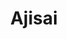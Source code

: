 ---
layout: place
title: "Ajisai"
permalink: /north-carolina/raleigh/ajisai.html
stateAbbr: NC
stateName: North Carolina
cityName: Raleigh
place_id: ChIJVdwS3Ir1rIkRG8WjkAkvYN8
photos:
  - name: >-
      places/ChIJVdwS3Ir1rIkRG8WjkAkvYN8/photos/AeeoHcIFvUtiRxXPUMKMGEHGKDWK3gBpfV0B8huRuk8pcGKgGDHDgQZpE9t6cp2TBvg5kkJrPGFeFGkTJWIf9kc75NPc4Oi_cQEhW9j3xT3Uw4L9rmxZnV0iQgGe6xFfQI6IJKKd8L6Le0pjleLy5kQc69EPIFovCF9k07cm5KjFHDnlBaEEeFkgXLD9ascMhLVrV9wBKHJJamXScHI9zXOr4UHKu4Q5o6NC2o-4_nfD4O_gVjowRytgzs-CjWmO94xhXIuPpj8FxoczR06BQQSb5NR4nIR0XA_BfWYG7JiibQJc0w
    widthPx: 1702
    heightPx: 1276
    authorAttributions:
      - displayName: Ajisai
        uri: https://maps.google.com/maps/contrib/113026241296837470110
        photoUri: >-
          https://lh3.googleusercontent.com/a/ACg8ocL4A5iJz3wyV5AsA1PyRtLUoYJRLGY3P9hzi4jC6hvejQFbSQ=s100-p-k-no-mo
    flagContentUri: >-
      https://www.google.com/local/imagery/report/?cb_client=maps_api_places.places_api&image_key=!1e10!2sAF1QipN1CSBo93lvV3LzHE6ebV-kJwANYW8NurxVwL-1&hl=en-US
    googleMapsUri: >-
      https://www.google.com/maps/place//data=!3m4!1e2!3m2!1sAF1QipN1CSBo93lvV3LzHE6ebV-kJwANYW8NurxVwL-1!2e10!4m2!3m1!1s0x89acf58adc12dc55:0xdf602f0990a3c51b
  - name: >-
      places/ChIJVdwS3Ir1rIkRG8WjkAkvYN8/photos/AeeoHcJ5DRJqY6H077YBo04HF2o-K0twfN21knsX4Xt67Ntoy4eyjXR7T0fsOE2_2zzaIVEaDxgTKZLfLX_MC0Ofc4p-NikzLLLS2jwkZ_bPg8TwCf7EyFlyReKIInnlH9Pi7cdCaOfSvlcl01O6FL2zVmvARXGGZ3pudlIXYLT5EYAeUKo8H7KAivd95f27AurQQDkxzrlUvTs5Eqh7z832ZZ2gVdqQudeyZpaIlMxmnBY1dlCSFD3sXaWlfw4QERJjgx4peDFlDvABHAKiOC_VILf9_tQUxb_XPcqYkGAQ3sZpNA
    widthPx: 2669
    heightPx: 2002
    authorAttributions:
      - displayName: Ajisai
        uri: https://maps.google.com/maps/contrib/113026241296837470110
        photoUri: >-
          https://lh3.googleusercontent.com/a/ACg8ocL4A5iJz3wyV5AsA1PyRtLUoYJRLGY3P9hzi4jC6hvejQFbSQ=s100-p-k-no-mo
    flagContentUri: >-
      https://www.google.com/local/imagery/report/?cb_client=maps_api_places.places_api&image_key=!1e10!2sAF1QipNEsQ14teJy-PFi8LOgEWpWD9ZSJCjUHLp6op9G&hl=en-US
    googleMapsUri: >-
      https://www.google.com/maps/place//data=!3m4!1e2!3m2!1sAF1QipNEsQ14teJy-PFi8LOgEWpWD9ZSJCjUHLp6op9G!2e10!4m2!3m1!1s0x89acf58adc12dc55:0xdf602f0990a3c51b
  - name: >-
      places/ChIJVdwS3Ir1rIkRG8WjkAkvYN8/photos/AeeoHcJEgGjDpJFTwJq7lpN-ds_hphQHDpCDIeGO07yQRaDe-LZ2sdiM2PSEDQr7S4fxhjsGYi--2PEB8NzRjt_hRUmEUc2AJKz51Fudh9fG5AkBUqHV3HMIneFJti6jOBNvg8OFSYSa5TF_8NQ72hwKKIgH30wsErsFxM8mddfVozWg9Ubhxn7aIbDWKXOGmHPJi78QLIjdo-KcWelSoAB6w3ehai0epZbaFRToCuiGZqqIWylx-xbB6XWoLt00mY_2ly4y5Pdc1D8cR4mlGa5JOCaIH02_7HVkX_c8YgAr2_dyDQ
    widthPx: 1280
    heightPx: 1707
    authorAttributions:
      - displayName: Ajisai
        uri: https://maps.google.com/maps/contrib/113026241296837470110
        photoUri: >-
          https://lh3.googleusercontent.com/a/ACg8ocL4A5iJz3wyV5AsA1PyRtLUoYJRLGY3P9hzi4jC6hvejQFbSQ=s100-p-k-no-mo
    flagContentUri: >-
      https://www.google.com/local/imagery/report/?cb_client=maps_api_places.places_api&image_key=!1e10!2sAF1QipNEg8r6zibqJyDr6JO4-90YBmkT-YAfYMjy4rvh&hl=en-US
    googleMapsUri: >-
      https://www.google.com/maps/place//data=!3m4!1e2!3m2!1sAF1QipNEg8r6zibqJyDr6JO4-90YBmkT-YAfYMjy4rvh!2e10!4m2!3m1!1s0x89acf58adc12dc55:0xdf602f0990a3c51b
  - name: >-
      places/ChIJVdwS3Ir1rIkRG8WjkAkvYN8/photos/AeeoHcJaDihvsUelmugUkMWXckMEgbHAHSOb4R1ougWicGjHqS9JPJXzDtN6inKXN2YdAltjyFY1YxUX984GY60g4gWwOyM4Vz_yIQMduA-ZEtPxvSOYB4OfprXiOUR_RIV5Ek_f-PhtgQ9GSepsvzeBuc9CweaSAYAw-9KyxYRofU3o54Z3Za-a6t4H4yI9wBaY8x6RHUB0KDkrhSfpzv4LaCe8-uCOBjdTY6S2ysGJIZ0AXV_UZgAj-V-wNprtT1m5CKqZS98iwacjEEOp66E7k7y4axQUqGn7bo-N2eDFOVK2sQ
    widthPx: 4032
    heightPx: 3024
    authorAttributions:
      - displayName: Ajisai
        uri: https://maps.google.com/maps/contrib/113026241296837470110
        photoUri: >-
          https://lh3.googleusercontent.com/a/ACg8ocL4A5iJz3wyV5AsA1PyRtLUoYJRLGY3P9hzi4jC6hvejQFbSQ=s100-p-k-no-mo
    flagContentUri: >-
      https://www.google.com/local/imagery/report/?cb_client=maps_api_places.places_api&image_key=!1e10!2sAF1QipPWNv_FGIKhyOIe-n9Zf6gRBVWD-G7okz87eqtT&hl=en-US
    googleMapsUri: >-
      https://www.google.com/maps/place//data=!3m4!1e2!3m2!1sAF1QipPWNv_FGIKhyOIe-n9Zf6gRBVWD-G7okz87eqtT!2e10!4m2!3m1!1s0x89acf58adc12dc55:0xdf602f0990a3c51b
  - name: >-
      places/ChIJVdwS3Ir1rIkRG8WjkAkvYN8/photos/AeeoHcK7-t6GmhohoqaeEizSnXGOzrIm42VZBPuCVKxOIMDktXIAW-xSDym2x7LBY61mf8EjXFew3ap_PG9lG0WI1ymVqERJwK8QNecjjewPWaDsTRCzR5P8dpvqzH7FnZ1ciCXqjTY8AOtkdiUlg40qO_LgIVNPyqQWQiAEkAk172rvURl2KVEO-bdKkcdARRR1nvgo4sDDzISRtsB_iZhWGCETHTHeIbamos0EK-WQynwy-qHKZRM_WGvB4boezcg-a6plrxLIBwDjPxHCj5ijGhoH66p_J1rxfnUrtxXt-BUhlQ
    widthPx: 4800
    heightPx: 3600
    authorAttributions:
      - displayName: Ajisai
        uri: https://maps.google.com/maps/contrib/113026241296837470110
        photoUri: >-
          https://lh3.googleusercontent.com/a/ACg8ocL4A5iJz3wyV5AsA1PyRtLUoYJRLGY3P9hzi4jC6hvejQFbSQ=s100-p-k-no-mo
    flagContentUri: >-
      https://www.google.com/local/imagery/report/?cb_client=maps_api_places.places_api&image_key=!1e10!2sAF1QipNYatE_dS1PBvmdOFDJeQjqXAvZmle61MktGgjA&hl=en-US
    googleMapsUri: >-
      https://www.google.com/maps/place//data=!3m4!1e2!3m2!1sAF1QipNYatE_dS1PBvmdOFDJeQjqXAvZmle61MktGgjA!2e10!4m2!3m1!1s0x89acf58adc12dc55:0xdf602f0990a3c51b
  - name: >-
      places/ChIJVdwS3Ir1rIkRG8WjkAkvYN8/photos/AeeoHcJZJjD-1VZknLZB_VSG1t8b7BHzYo-KpnyBGwZR47AjpszrlKOl9XJ-fWvlutCWaSa8Nl4uAB8daD_DGy4pD2JDQ_7F0DkHST0ACGkW4-ArmL2tYKOutuodyYnHgqmBT1K_KPzk7fwRbgCFj7dfgjUbCq9gp3g7xDU6-W8Lof9tSi78myQem7x_DxRpyfZMzpI6oMBAgHBqPU_FbsOnGe48cn-2V1AFJjQegUZf8N2mp-NcwajeIl7lU4OU9upSlW_l5PzQg6WBK-bOJWnJV8yiewTAJkjkistdKPSogem_fA
    widthPx: 1702
    heightPx: 1276
    authorAttributions:
      - displayName: Ajisai
        uri: https://maps.google.com/maps/contrib/113026241296837470110
        photoUri: >-
          https://lh3.googleusercontent.com/a/ACg8ocL4A5iJz3wyV5AsA1PyRtLUoYJRLGY3P9hzi4jC6hvejQFbSQ=s100-p-k-no-mo
    flagContentUri: >-
      https://www.google.com/local/imagery/report/?cb_client=maps_api_places.places_api&image_key=!1e10!2sAF1QipO_EuG4oXG_204f_kQcj_MVSMEgx62RfIwvWRms&hl=en-US
    googleMapsUri: >-
      https://www.google.com/maps/place//data=!3m4!1e2!3m2!1sAF1QipO_EuG4oXG_204f_kQcj_MVSMEgx62RfIwvWRms!2e10!4m2!3m1!1s0x89acf58adc12dc55:0xdf602f0990a3c51b
  - name: >-
      places/ChIJVdwS3Ir1rIkRG8WjkAkvYN8/photos/AeeoHcJCd1r6GyD__hPQlhLLf-LEFKSoFxnjlSX4iE0vD40WI07ts7F8g7VshjVf4G5hIIjmYnmhu9gwcWHcxFWYWmkXHwLmuqs3FY2esA-STTu-f9hB4IaPWtap3k4-C7THJhnC84TjBa7n5Wyl-ZTq5KJzRo7p6h1ysAtT9e-UQCiCFj2IkW4ORFKrm1SFm9ccRZ2YHF3XqKn7iOSXFSYvKQtx0KmDVPo364cI0zOiqNu_-yTiPrj3p0zczkqQps9ugldHr4t5PgzTVlqjtWr03PVZPqU6k62pZANMPXeEA_VNidxp8-FkjQSWydYpxjg3kCHRVk-e9Oo0GpyPTqvKaLQjBWkhqf7oip4Qjq69LHdHDB1T6ep-3eH9Scyyg4mASE7q1twauAQ9Oc8morpbhgejnUJlO5rn3XJm8W2bpJ78VA
    widthPx: 4032
    heightPx: 3024
    authorAttributions:
      - displayName: Buta-san
        uri: https://maps.google.com/maps/contrib/115659077298733412089
        photoUri: >-
          https://lh3.googleusercontent.com/a-/ALV-UjVqdqKIIaxDJJoJqehhHcpI69P4vq8agdzegh_DriA3ZRdWHM4=s100-p-k-no-mo
    flagContentUri: >-
      https://www.google.com/local/imagery/report/?cb_client=maps_api_places.places_api&image_key=!1e10!2sCIHM0ogKEICAgIDr8-SuNQ&hl=en-US
    googleMapsUri: >-
      https://www.google.com/maps/place//data=!3m4!1e2!3m2!1sCIHM0ogKEICAgIDr8-SuNQ!2e10!4m2!3m1!1s0x89acf58adc12dc55:0xdf602f0990a3c51b
  - name: >-
      places/ChIJVdwS3Ir1rIkRG8WjkAkvYN8/photos/AeeoHcLEUTfCja-pKvH0It6dbtVY25auJQTXkHYuEWCGwmRkbU87qxNVRUwy58xcb_aL4KNcPKX-Zhk1v7_TNGuh8oJpNBixZA-cPtz363e8D1z3nIKjY2OXRf_wgLDNd9ZCBU7Glo1VrU-tO8z5e44GNuq6UTBQZRv9msLxEtyoeXBmIwIpHLoX_70RpFN8oXzTJ59KKXFYuHwgwCypNvEj87YzSHj1CFhW2uEATOQtgU5RAspqPmzCC0spjBBJKpAjv5Hwvgpb_zJp5XPPebSR79_3u7fd7hNbrgV_uI9RRuLHUw
    widthPx: 4032
    heightPx: 3024
    authorAttributions:
      - displayName: Ajisai
        uri: https://maps.google.com/maps/contrib/113026241296837470110
        photoUri: >-
          https://lh3.googleusercontent.com/a/ACg8ocL4A5iJz3wyV5AsA1PyRtLUoYJRLGY3P9hzi4jC6hvejQFbSQ=s100-p-k-no-mo
    flagContentUri: >-
      https://www.google.com/local/imagery/report/?cb_client=maps_api_places.places_api&image_key=!1e10!2sAF1QipM3LRvFvaTObEbMPalEAGurLjlnfXBo6jqHoNLM&hl=en-US
    googleMapsUri: >-
      https://www.google.com/maps/place//data=!3m4!1e2!3m2!1sAF1QipM3LRvFvaTObEbMPalEAGurLjlnfXBo6jqHoNLM!2e10!4m2!3m1!1s0x89acf58adc12dc55:0xdf602f0990a3c51b
  - name: >-
      places/ChIJVdwS3Ir1rIkRG8WjkAkvYN8/photos/AeeoHcI_3YgcF-s-QKgw7SMAc7DfTqKArojSerB43Y2lv0EEhL7Cf_o8Pe0AwULdvJikiHjk4kVJn0Kp4fOWeBcRuzHkPxXpFOap5L4AWJUhB0jRvWLSAhxZQYIzTVbHPQDge2RgzqJ59hJnp3g0zCXd2zrqygp97k7H4ST1YaWoEd6blYgtY1WTyapeCvKWztEw-B1GT4wW-uGArhhXVRGU5kE0iKHk2jeu5E9bCeYQYTbo8VAzHIVWaa_5fr9IVEPTSWhBJa_zSMj9ne-tBAF2WkTUiL-tL1s_JOpj1dSCNAjoXA
    widthPx: 4032
    heightPx: 3024
    authorAttributions:
      - displayName: Ajisai
        uri: https://maps.google.com/maps/contrib/113026241296837470110
        photoUri: >-
          https://lh3.googleusercontent.com/a/ACg8ocL4A5iJz3wyV5AsA1PyRtLUoYJRLGY3P9hzi4jC6hvejQFbSQ=s100-p-k-no-mo
    flagContentUri: >-
      https://www.google.com/local/imagery/report/?cb_client=maps_api_places.places_api&image_key=!1e10!2sAF1QipM6hunkffTiEoJyE9FO6aygUXMSEO7ObAfpvshY&hl=en-US
    googleMapsUri: >-
      https://www.google.com/maps/place//data=!3m4!1e2!3m2!1sAF1QipM6hunkffTiEoJyE9FO6aygUXMSEO7ObAfpvshY!2e10!4m2!3m1!1s0x89acf58adc12dc55:0xdf602f0990a3c51b
  - name: >-
      places/ChIJVdwS3Ir1rIkRG8WjkAkvYN8/photos/AeeoHcITHDBEEGI73kDj7DIx45OPPsLsRsKksgINt_qCXW1ePEVB3NQWg-t30uBNlNOWV_0Cl_9sqnRY758CtcRJibTkqxVBB3_Anwbr5CRna-cJGx26gh-UD01wry6V_kGgSS4SXeeJ8P5N6o1AXQDaLRY8TL6UdTPk6jqruH8e64sO58cfA3KOGKaousMXQUMgNASDwPFtbMpDifAiB9UXQQcHJVZ7KiChyJoozC5AY1I072kRRs78J7NjAq1-a4_LFN9LN-qSrnz-5qGs5E7PHbS6gOXwNhTulYJNIxUf9yHNpQ
    widthPx: 4032
    heightPx: 3024
    authorAttributions:
      - displayName: Ajisai
        uri: https://maps.google.com/maps/contrib/113026241296837470110
        photoUri: >-
          https://lh3.googleusercontent.com/a/ACg8ocL4A5iJz3wyV5AsA1PyRtLUoYJRLGY3P9hzi4jC6hvejQFbSQ=s100-p-k-no-mo
    flagContentUri: >-
      https://www.google.com/local/imagery/report/?cb_client=maps_api_places.places_api&image_key=!1e10!2sAF1QipNKZZsX3qVlIBIXeApWEWQNpawnDuHUMf2dzpI8&hl=en-US
    googleMapsUri: >-
      https://www.google.com/maps/place//data=!3m4!1e2!3m2!1sAF1QipNKZZsX3qVlIBIXeApWEWQNpawnDuHUMf2dzpI8!2e10!4m2!3m1!1s0x89acf58adc12dc55:0xdf602f0990a3c51b
address: 427 Woodburn Rd, Raleigh, NC 27605, USA
street: 427 Woodburn Rd
city: Raleigh
state: NC
zip: '27605'
country: USA
neighborhood: null
latitude: '35.790113'
longitude: '-78.659672'
accessibility_options:
  wheelchairAccessibleParking: true
  wheelchairAccessibleEntrance: true
  wheelchairAccessibleRestroom: true
  wheelchairAccessibleSeating: true
business_status: OPERATIONAL
name: Ajisai
google_maps_links:
  directionsUri: >-
    https://www.google.com/maps/dir//''/data=!4m7!4m6!1m1!4e2!1m2!1m1!1s0x89acf58adc12dc55:0xdf602f0990a3c51b!3e0
  placeUri: https://maps.google.com/?cid=16095916786350015771
  writeAReviewUri: >-
    https://www.google.com/maps/place//data=!4m3!3m2!1s0x89acf58adc12dc55:0xdf602f0990a3c51b!12e1
  reviewsUri: >-
    https://www.google.com/maps/place//data=!4m4!3m3!1s0x89acf58adc12dc55:0xdf602f0990a3c51b!9m1!1b1
  photosUri: >-
    https://www.google.com/maps/place//data=!4m3!3m2!1s0x89acf58adc12dc55:0xdf602f0990a3c51b!10e5
primary_type: Japanese Restaurant
opening_hours:
  regular: null
  current: null
secondary_opening_hours:
  regular:
    weekdayDescriptions: null
    type: null
  current:
    weekdayDescriptions: null
    type: null
phone: (919) 831-9907
price_level: PRICE_LEVEL_MODERATE
price_range: $20 &ndash; $30
rating: '4.4'
rating_count: 902
website: http://www.ajisai3.com/
description: >-
  Modern restaurant featuring a variety of sushi rolls & other Japanese dishes
  in a moody atmosphere.
reviews:
  - name: >-
      places/ChIJVdwS3Ir1rIkRG8WjkAkvYN8/reviews/ChdDSUhNMG9nS0VJQ0FnTURRenRhcWdnRRAB
    relativePublishTimeDescription: a month ago
    rating: 5
    text:
      text: >-
        I love this spot! Best sushi I ever had in my whole life. I'm 40. I love
        sushi. This place nails it in every way. The quality of the sushi,
        excellent. The atmosphere is cute, hip, modern, peaceful, fun...all at
        the same time. The prices are fair for the quality and experience. They
        had my favorite plum wine that wasn't on the menu. The presentation,
        perfect. The staff, professional and I would even say that they seem
        more classically trained in fine dining etiquette type service than your
        basic casual restaurant staff generally. Very nice. The waiter we had
        let us know he would come back to take our order once we closed the menu
        so there would be no pressure.

        It wasn't too busy but it wasn't empty. On a Sunday evening at dinner
        time. I was really pleased with the big selection. I was impressed with
        everything about it. We will be back, several times a year. This is my
        new spot and recommendation place for the best sushi ever.
      languageCode: en
    originalText:
      text: >-
        I love this spot! Best sushi I ever had in my whole life. I'm 40. I love
        sushi. This place nails it in every way. The quality of the sushi,
        excellent. The atmosphere is cute, hip, modern, peaceful, fun...all at
        the same time. The prices are fair for the quality and experience. They
        had my favorite plum wine that wasn't on the menu. The presentation,
        perfect. The staff, professional and I would even say that they seem
        more classically trained in fine dining etiquette type service than your
        basic casual restaurant staff generally. Very nice. The waiter we had
        let us know he would come back to take our order once we closed the menu
        so there would be no pressure.

        It wasn't too busy but it wasn't empty. On a Sunday evening at dinner
        time. I was really pleased with the big selection. I was impressed with
        everything about it. We will be back, several times a year. This is my
        new spot and recommendation place for the best sushi ever.
      languageCode: en
    authorAttribution:
      displayName: Melissa S
      uri: https://www.google.com/maps/contrib/102014703100139816663/reviews
      photoUri: >-
        https://lh3.googleusercontent.com/a/ACg8ocJIxT1k8ukM30w_YvafAD-KbRHeymIgiJL6idCPOYxKNpsCNA=s128-c0x00000000-cc-rp-mo-ba3
    publishTime: '2025-03-11T03:36:09.997909Z'
    flagContentUri: >-
      https://www.google.com/local/review/rap/report?postId=ChdDSUhNMG9nS0VJQ0FnTURRenRhcWdnRRAB&d=17924085&t=1
    googleMapsUri: >-
      https://www.google.com/maps/reviews/data=!4m6!14m5!1m4!2m3!1sChdDSUhNMG9nS0VJQ0FnTURRenRhcWdnRRAB!2m1!1s0x89acf58adc12dc55:0xdf602f0990a3c51b
  - name: >-
      places/ChIJVdwS3Ir1rIkRG8WjkAkvYN8/reviews/ChZDSUhNMG9nS0VJQ0FnSURmdjhLUGJREAE
    relativePublishTimeDescription: 3 months ago
    rating: 5
    text:
      text: >-
        Came in on a snowy night and it was fantastic.  Felt awful I have worked
        in the shopping center for over a year and had not tried it. Partner
        loved the Pad Thai, said they would need a box when it arrived and ended
        up polishing it off.  The Garlic White Fish was light, full of flavor,
        and had lovely texture balance.  The tuna "wontons" were amazingly
        creative.  The quality on everything was top notch and Kate was
        delightful.
      languageCode: en
    originalText:
      text: >-
        Came in on a snowy night and it was fantastic.  Felt awful I have worked
        in the shopping center for over a year and had not tried it. Partner
        loved the Pad Thai, said they would need a box when it arrived and ended
        up polishing it off.  The Garlic White Fish was light, full of flavor,
        and had lovely texture balance.  The tuna "wontons" were amazingly
        creative.  The quality on everything was top notch and Kate was
        delightful.
      languageCode: en
    authorAttribution:
      displayName: Michael Hill
      uri: https://www.google.com/maps/contrib/114424872271990756791/reviews
      photoUri: >-
        https://lh3.googleusercontent.com/a-/ALV-UjVaxdkddTAYAkgJDpM9xCNYe1ZcXpYIIjMB9du0fXL-_9cdPIMJ=s128-c0x00000000-cc-rp-mo-ba3
    publishTime: '2025-01-11T13:05:41.835370Z'
    flagContentUri: >-
      https://www.google.com/local/review/rap/report?postId=ChZDSUhNMG9nS0VJQ0FnSURmdjhLUGJREAE&d=17924085&t=1
    googleMapsUri: >-
      https://www.google.com/maps/reviews/data=!4m6!14m5!1m4!2m3!1sChZDSUhNMG9nS0VJQ0FnSURmdjhLUGJREAE!2m1!1s0x89acf58adc12dc55:0xdf602f0990a3c51b
  - name: >-
      places/ChIJVdwS3Ir1rIkRG8WjkAkvYN8/reviews/ChdDSUhNMG9nS0VJQ0FnSUNQeFliYXFRRRAB
    relativePublishTimeDescription: 4 months ago
    rating: 3
    text:
      text: >-
        Mix feelings about this place, I must admit is the restaurant I have
        visited the most in Tampa in a whooping 16 times in 2 months.


        Food is always fresh, well presented and the kitchen moves fast!


        Although my latest experiences lacked service, professionalism and
        cleanliness.


        Servers out of control, messing up the orders, bringing things out of
        order meaning appetizers at the end!


        We need it refills and never got them. Our plates accumulated and when
        we asked the server to removed them she stated she wasn’t being paid to
        do that…


        Terrible last experience will potentially prevent me from visiting in a
        long time, that if I even return!


        Pictures from the last 3 visits. Consistency in food was great and last
        3 pictures will show how the was being left and I will conserve the rest
        as I find them distasteful.
      languageCode: en
    originalText:
      text: >-
        Mix feelings about this place, I must admit is the restaurant I have
        visited the most in Tampa in a whooping 16 times in 2 months.


        Food is always fresh, well presented and the kitchen moves fast!


        Although my latest experiences lacked service, professionalism and
        cleanliness.


        Servers out of control, messing up the orders, bringing things out of
        order meaning appetizers at the end!


        We need it refills and never got them. Our plates accumulated and when
        we asked the server to removed them she stated she wasn’t being paid to
        do that…


        Terrible last experience will potentially prevent me from visiting in a
        long time, that if I even return!


        Pictures from the last 3 visits. Consistency in food was great and last
        3 pictures will show how the was being left and I will conserve the rest
        as I find them distasteful.
      languageCode: en
    authorAttribution:
      displayName: Christopher Alvarez
      uri: https://www.google.com/maps/contrib/117367793514232044130/reviews
      photoUri: >-
        https://lh3.googleusercontent.com/a-/ALV-UjXHm5O69o-YC3ZX7mVcXWPEAMM7rJMh9-YoPcPL4WknfszqY3w=s128-c0x00000000-cc-rp-mo-ba3
    publishTime: '2024-11-26T08:47:52.868448Z'
    flagContentUri: >-
      https://www.google.com/local/review/rap/report?postId=ChdDSUhNMG9nS0VJQ0FnSUNQeFliYXFRRRAB&d=17924085&t=1
    googleMapsUri: >-
      https://www.google.com/maps/reviews/data=!4m6!14m5!1m4!2m3!1sChdDSUhNMG9nS0VJQ0FnSUNQeFliYXFRRRAB!2m1!1s0x89acf58adc12dc55:0xdf602f0990a3c51b
  - name: >-
      places/ChIJVdwS3Ir1rIkRG8WjkAkvYN8/reviews/ChZDSUhNMG9nS0VJQ0FnSURmcHNDdEVBEAE
    relativePublishTimeDescription: 3 months ago
    rating: 4
    text:
      text: >-
        A wonderful experience and would have been a full five star, but it was
        my food choice that made it 4 star. Tempura shrimp had way too much
        breading. Fantastic service and atmosphere. I will definitely come back
        and try another dish.
      languageCode: en
    originalText:
      text: >-
        A wonderful experience and would have been a full five star, but it was
        my food choice that made it 4 star. Tempura shrimp had way too much
        breading. Fantastic service and atmosphere. I will definitely come back
        and try another dish.
      languageCode: en
    authorAttribution:
      displayName: Tammera Lindsay
      uri: https://www.google.com/maps/contrib/107073141291964604049/reviews
      photoUri: >-
        https://lh3.googleusercontent.com/a-/ALV-UjUVKgtzMib3QZHztXHjCcnE13YreERBgdymTBAE55k6A8XngDYHqw=s128-c0x00000000-cc-rp-mo-ba5
    publishTime: '2025-01-06T02:25:33.884092Z'
    flagContentUri: >-
      https://www.google.com/local/review/rap/report?postId=ChZDSUhNMG9nS0VJQ0FnSURmcHNDdEVBEAE&d=17924085&t=1
    googleMapsUri: >-
      https://www.google.com/maps/reviews/data=!4m6!14m5!1m4!2m3!1sChZDSUhNMG9nS0VJQ0FnSURmcHNDdEVBEAE!2m1!1s0x89acf58adc12dc55:0xdf602f0990a3c51b
  - name: >-
      places/ChIJVdwS3Ir1rIkRG8WjkAkvYN8/reviews/ChZDSUhNMG9nS0VJQ0FnSUN2Ni1xMWRREAE
    relativePublishTimeDescription: 4 months ago
    rating: 5
    text:
      text: >-
        The garlic white tuna and the pink lady were the star of the show
        today!  The white tuna had a crust that was flavorful and packed a kick
        at the end. The pink lady specialty roll was a different experience in
        black rice, tuna, and avocado. I wish we had tried more specialty rolls
        because the Godzilla and Volcano really caught my eye. We ended up with
        the bento lunches with shrimp tempura and 3 regular rolls as a bigger
        bang for our buck. Those were pretty standard and maintained the
        expected quality. I can't wait to go back for the scallop app and more
        specialty rolls. Parking was absolutely atrocious but it seemed par for
        the course in this area.
      languageCode: en
    originalText:
      text: >-
        The garlic white tuna and the pink lady were the star of the show
        today!  The white tuna had a crust that was flavorful and packed a kick
        at the end. The pink lady specialty roll was a different experience in
        black rice, tuna, and avocado. I wish we had tried more specialty rolls
        because the Godzilla and Volcano really caught my eye. We ended up with
        the bento lunches with shrimp tempura and 3 regular rolls as a bigger
        bang for our buck. Those were pretty standard and maintained the
        expected quality. I can't wait to go back for the scallop app and more
        specialty rolls. Parking was absolutely atrocious but it seemed par for
        the course in this area.
      languageCode: en
    authorAttribution:
      displayName: Keri Banegas
      uri: https://www.google.com/maps/contrib/116774628377006763291/reviews
      photoUri: >-
        https://lh3.googleusercontent.com/a-/ALV-UjX77pub_JxMhDsQKHAY9olUqM_XdjcDjaCTIXkiKrNIFVO-HqU=s128-c0x00000000-cc-rp-mo-ba4
    publishTime: '2024-12-14T21:30:05.751781Z'
    flagContentUri: >-
      https://www.google.com/local/review/rap/report?postId=ChZDSUhNMG9nS0VJQ0FnSUN2Ni1xMWRREAE&d=17924085&t=1
    googleMapsUri: >-
      https://www.google.com/maps/reviews/data=!4m6!14m5!1m4!2m3!1sChZDSUhNMG9nS0VJQ0FnSUN2Ni1xMWRREAE!2m1!1s0x89acf58adc12dc55:0xdf602f0990a3c51b
parking_options:
  freeParkingLot: true
  freeStreetParking: true
  valetParking: false
payment_options:
  acceptsCreditCards: true
  acceptsDebitCards: true
  acceptsCashOnly: false
  acceptsNfc: true
allow_dogs: null
curbside_pickup: true
delivery: true
dine_in: true
good_for_children: false
good_for_groups: true
good_for_sports: false
live_music: false
menu_for_children: false
outdoor_seating: true
reservable: true
restroom: true
serves_beer: true
serves_breakfast: false
serves_brunch: null
serves_cocktails: true
serves_coffee: null
serves_dinner: true
serves_dessert: true
serves_lunch: true
serves_vegetarian_food: true
serves_wine: true
takeout: true

---